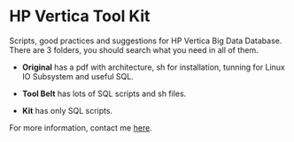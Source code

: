 # HP Vertica Tool Kit

Scripts, good practices and suggestions for HP Vertica Big Data Database. There are 3 folders, you should search what you need in all of them.

+ **Original** has a pdf with architecture, sh for installation, tunning for Linux IO Subsystem and useful SQL.

+ **Tool Belt** has lots of SQL scripts and sh files.

+ **Kit** has only SQL scripts.

For more information, contact me [here](https://www.linkedin.com/in/rodrigossz/).
